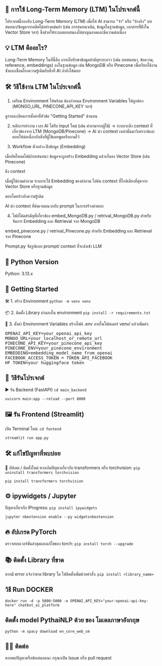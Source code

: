 ## 🧠 การใช้ Long-Term Memory (LTM) ในโปรเจกต์นี้
โปรเจกต์นี้รองรับ Long-Term Memory (LTM) เพื่อให้ AI สามารถ “จำ” หรือ “อ้างอิง” บทสนทนา/ข้อมูลจากอดีตได้อย่างแม่นยำ (เช่น การสนทนาเดิม, ข้อมูลในฐานข้อมูล, เอกสารที่ฝังใน Vector Store ฯลฯ) ซึ่งช่วยให้ระบบตอบสนองได้ชาญฉลาดและมีความต่อเนื่อง

## 💡 LTM คืออะไร?
Long-Term Memory ในที่นี้คือ การเก็บรักษาข้อมูลสำคัญระยะยาว (เช่น บทสนทนา, ข้อความ, reference, embeddings) ลงในฐานข้อมูล เช่น MongoDB หรือ Pinecone เพื่อเรียกใช้งานซ้ำและเชื่อมโยงความรู้เดิมกับสิ่งที่ AI กำลังโต้ตอบ

## 🛠️ วิธีใช้งาน LTM ในโปรเจกต์นี้
1. เตรียม Environment ให้พร้อม
ต้องกำหนด Environment Variables ให้ถูกต้อง (MONGO_URL, PINECONE_API_KEY ฯลฯ)

ดูรายละเอียดการตั้งค่าที่หัวข้อ "Getting Started" ด้านบน

2. หลักการทำงาน
เวลา AI ได้รับ input ใหม่ (เช่น คำถามจากผู้ใช้)
→ ระบบจะดึง context ที่เกี่ยวข้องจาก LTM (MongoDB/Pinecone)
→ AI นำ context เหล่านั้นมาวิเคราะห์และตอบให้ต่อเนื่องกับสิ่งที่ผู้ใช้เคยพูดหรือถามไว้

3. Workflow ตัวอย่าง
ฝังข้อมูล (Embedding)

เมื่ออัพโหลดไฟล์/บทสนทนา ข้อมูลจะถูกสร้าง Embedding แล้วเก็บลง Vector Store (เช่น Pinecone)

ดึง context

เมื่อผู้ใช้ถามคำถาม ระบบจะใช้ Embedding ของคำถาม ไปค้น context ที่ใกล้เคียงที่สุดจาก Vector Store หรือฐานข้อมูล

ตอบโดยอ้างอิงความรู้เดิม

AI นำ context ที่ค้นเจอผนวกกับ prompt ในการสร้างคำตอบ

4. ไฟล์โค้ดสำคัญที่เกี่ยวข้อง
embed_MongoDB.py / retrival_MongoDB.py
สำหรับจัดการ Embedding และ Retrieval จาก MongoDB

embed_pinecone.py / retrival_Pinecone.py
สำหรับ Embedding และ Retrieval จาก Pinecone

Prompt.py
จัดรูปแบบ prompt/ context ที่จะส่งเข้า LLM


## 🐍 Python Version
Python: 3.13.x

## 🚀 Getting Started
🛠️ 1. สร้าง Environment
```python -m venv venv```

📦 2. ติดตั้ง Library ผ่านลงใน environment
```pip install -r requirements.txt```


🔐 3. ตั้งค่า Environment Variables
สร้างไฟล์ .env ภายในโฟลเดอร์ venv/ แล้วเพิ่มค่า:

<pre>OPENAI_API_KEY=your_openai_api_key
MONGO_URL=your_localhost_or_remote_url
PINECONE_API_KEY=your_pinecone_api_key
PINECONE_ENV=your_pinecone_environment
EMBEDDING=embedding_model_name_from_openai
FACEBOOK_ACCESS_TOKEN = TOKEN_API_FACEBOOK
HF_TOKEN=your_huggingface_token</pre>

## 🧪 วิธีรันโปรเจกต์
▶️ รัน Backend (FastAPI)
```cd main_backend```

```uvicorn main:app --reload --port 8000```

## 🖼️ รัน Frontend (Streamlit)
เปิด Terminal ใหม่:
```cd fontend```

```streamlit run app.py```

## 🛠️ แก้ไขปัญหาที่พบบ่อย
🔄 อัปเดต / ติดตั้งใหม่
หากเกิดปัญหาเกี่ยวกับ transformers หรือ torchvision:
```pip uninstall transformers torchvision```

```pip install transformers torchvision```

## ⚙️ ipywidgets / Jupyter
ปัญหาเกี่ยวกับ IProgress:
```pip install ipywidgets```

```jupyter nbextension enable --py widgetsnbextension```

## 🔥 อัปเกรด PyTorch
ตรวจสอบเวอร์ชันล่าสุดและแก้ไขของ torch:
```pip install torch --upgrade```

## 📚 ติดตั้ง Library ที่ขาด
หากมี error แจ้งว่าขาด library ใด ให้ติดตั้งเพิ่มด้วยคำสั่ง:
```pip install <library_name>```

## วิธี Run DOCKER 
```docker run -d -p 5000:5000 -e OPENAI_API_KEY="your-openai-api-key-here" chatbot_ai_platform```

## ติดตั้ง model PythaiNLP ด้วย ของ โมเดลภาษาอังกฤษ 
```python -m spacy download en_core_web_sm```

## 🙋‍♂️ ติดต่อ
หากพบปัญหาหรือข้อเสนอแนะ กรุณาเปิด Issue หรือ pull request
